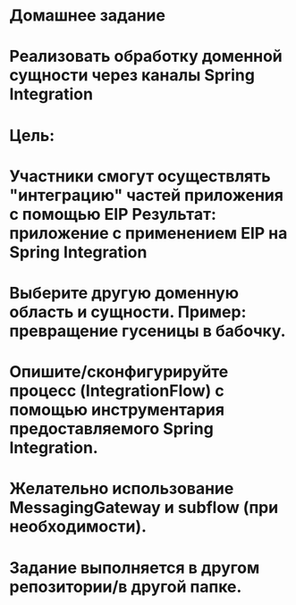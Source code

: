 # Домашнее задание
# Реализовать обработку доменной сущности через каналы Spring Integration
# 
# Цель:
# Участники смогут осуществлять "интеграцию" частей приложения с помощью EIP Результат: приложение c применением EIP на Spring Integration
# 
# Выберите другую доменную область и сущности. Пример: превращение гусеницы в бабочку.
# Опишите/сконфигурируйте процесс (IntegrationFlow) с помощью инструментария предоставляемого Spring Integration.
# Желательно использование MessagingGateway и subflow (при необходимости).
# Задание выполняется в другом репозитории/в другой папке.